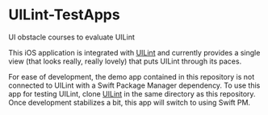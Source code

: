# UILint-TestApps
UI obstacle courses to evaluate UILint

This iOS application is integrated with [UILint](https://github.com/qmchenry/UILint) and currently provides a single view (that looks really, really lovely) that puts UILint through its paces.

For ease of development, the demo app contained in this repository is not connected to UILint with a Swift Package Manager dependency. To use this app for testing UILint, clone [UILint](https://github.com/qmchenry/UILint) in the same directory as this repository. Once development stabilizes a bit, this app will switch to using Swift PM.
